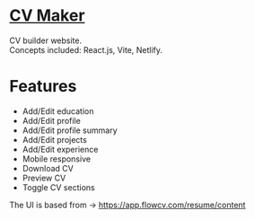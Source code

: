 # [CV Maker](https://resumemaker24.netlify.app/)

CV builder website. \
Concepts included: React.js, Vite, Netlify.

# Features

- Add/Edit education
- Add/Edit profile
- Add/Edit profile summary
- Add/Edit projects
- Add/Edit experience
- Mobile responsive
- Download CV
- Preview CV
- Toggle CV sections

The UI is based from -> https://app.flowcv.com/resume/content
